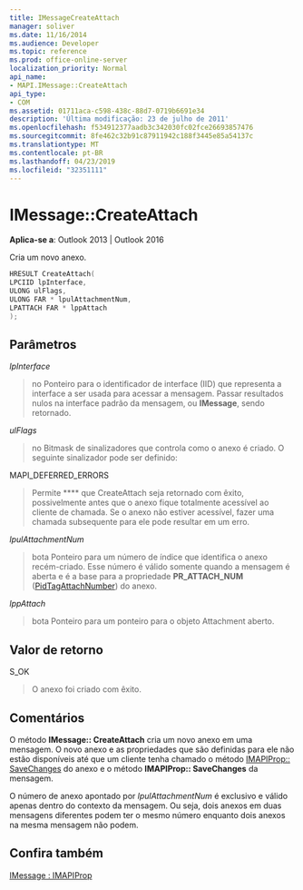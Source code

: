 ```yaml
---
title: IMessageCreateAttach
manager: soliver
ms.date: 11/16/2014
ms.audience: Developer
ms.topic: reference
ms.prod: office-online-server
localization_priority: Normal
api_name:
- MAPI.IMessage::CreateAttach
api_type:
- COM
ms.assetid: 01711aca-c598-438c-88d7-0719b6691e34
description: 'Última modificação: 23 de julho de 2011'
ms.openlocfilehash: f534912377aadb3c342030fc02fce26693857476
ms.sourcegitcommit: 8fe462c32b91c87911942c188f3445e85a54137c
ms.translationtype: MT
ms.contentlocale: pt-BR
ms.lasthandoff: 04/23/2019
ms.locfileid: "32351111"
---
```

# <a name="imessagecreateattach"></a>IMessage::CreateAttach

  
  
**Aplica-se a**: Outlook 2013 | Outlook 2016 
  
Cria um novo anexo.
  
```cpp
HRESULT CreateAttach(
LPCIID lpInterface,
ULONG ulFlags,
ULONG FAR * lpulAttachmentNum,
LPATTACH FAR * lppAttach
);
```

## <a name="parameters"></a>Parâmetros

 _lpInterface_
  
> no Ponteiro para o identificador de interface (IID) que representa a interface a ser usada para acessar a mensagem. Passar resultados nulos na interface padrão da mensagem, ou **IMessage**, sendo retornado. 
    
 _ulFlags_
  
> no Bitmask de sinalizadores que controla como o anexo é criado. O seguinte sinalizador pode ser definido:
    
MAPI_DEFERRED_ERRORS 
  
> Permite **** que CreateAttach seja retornado com êxito, possivelmente antes que o anexo fique totalmente acessível ao cliente de chamada. Se o anexo não estiver acessível, fazer uma chamada subsequente para ele pode resultar em um erro. 
    
 _lpulAttachmentNum_
  
> bota Ponteiro para um número de índice que identifica o anexo recém-criado. Esse número é válido somente quando a mensagem é aberta e é a base para a propriedade **PR_ATTACH_NUM** ([PidTagAttachNumber](pidtagattachnumber-canonical-property.md)) do anexo.
    
 _lppAttach_
  
> bota Ponteiro para um ponteiro para o objeto Attachment aberto.
    
## <a name="return-value"></a>Valor de retorno

S_OK 
  
> O anexo foi criado com êxito.
    
## <a name="remarks"></a>Comentários

O método **IMessage:: CreateAttach** cria um novo anexo em uma mensagem. O novo anexo e as propriedades que são definidas para ele não estão disponíveis até que um cliente tenha chamado o método [IMAPIProp:: SaveChanges](imapiprop-savechanges.md) do anexo e o método **IMAPIProp:: SaveChanges** da mensagem. 
  
O número de anexo apontado por _lpulAttachmentNum_ é exclusivo e válido apenas dentro do contexto da mensagem. Ou seja, dois anexos em duas mensagens diferentes podem ter o mesmo número enquanto dois anexos na mesma mensagem não podem. 
  
## <a name="see-also"></a>Confira também



[IMessage : IMAPIProp](imessageimapiprop.md)

